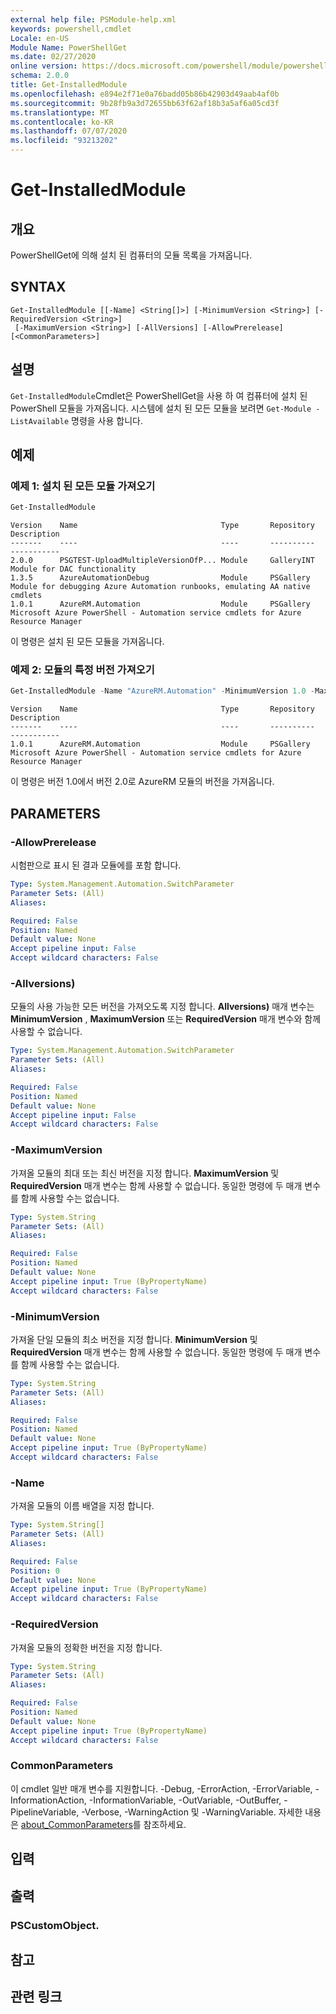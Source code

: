 ```yaml
---
external help file: PSModule-help.xml
keywords: powershell,cmdlet
Locale: en-US
Module Name: PowerShellGet
ms.date: 02/27/2020
online version: https://docs.microsoft.com/powershell/module/powershellget/get-installedmodule?view=powershell-5.1&WT.mc_id=ps-gethelp
schema: 2.0.0
title: Get-InstalledModule
ms.openlocfilehash: e894e2f71e0a76badd05b86b42903d49aab4af0b
ms.sourcegitcommit: 9b28fb9a3d72655bb63f62af18b3a5af6a05cd3f
ms.translationtype: MT
ms.contentlocale: ko-KR
ms.lasthandoff: 07/07/2020
ms.locfileid: "93213202"
---
```

# Get-InstalledModule

## 개요
PowerShellGet에 의해 설치 된 컴퓨터의 모듈 목록을 가져옵니다.

## SYNTAX

```
Get-InstalledModule [[-Name] <String[]>] [-MinimumVersion <String>] [-RequiredVersion <String>]
 [-MaximumVersion <String>] [-AllVersions] [-AllowPrerelease] [<CommonParameters>]
```

## 설명

`Get-InstalledModule`Cmdlet은 PowerShellGet을 사용 하 여 컴퓨터에 설치 된 PowerShell 모듈을 가져옵니다. 시스템에 설치 된 모든 모듈을 보려면 `Get-Module -ListAvailable` 명령을 사용 합니다.

## 예제

### 예제 1: 설치 된 모든 모듈 가져오기

```powershell
Get-InstalledModule
```

```Output
Version    Name                                Type       Repository     Description
-------    ----                                ----       ----------     -----------
2.0.0      PSGTEST-UploadMultipleVersionOfP... Module     GalleryINT     Module for DAC functionality
1.3.5      AzureAutomationDebug                Module     PSGallery      Module for debugging Azure Automation runbooks, emulating AA native cmdlets
1.0.1      AzureRM.Automation                  Module     PSGallery      Microsoft Azure PowerShell - Automation service cmdlets for Azure Resource Manager
```

이 명령은 설치 된 모든 모듈을 가져옵니다.

### 예제 2: 모듈의 특정 버전 가져오기

```powershell
Get-InstalledModule -Name "AzureRM.Automation" -MinimumVersion 1.0 -MaximumVersion 2.0
```

```Output
Version    Name                                Type       Repository     Description
-------    ----                                ----       ----------     -----------
1.0.1      AzureRM.Automation                  Module     PSGallery      Microsoft Azure PowerShell - Automation service cmdlets for Azure Resource Manager
```

이 명령은 버전 1.0에서 버전 2.0로 AzureRM 모듈의 버전을 가져옵니다.

## PARAMETERS

### -AllowPrerelease

시험판으로 표시 된 결과 모듈에를 포함 합니다.

```yaml
Type: System.Management.Automation.SwitchParameter
Parameter Sets: (All)
Aliases:

Required: False
Position: Named
Default value: None
Accept pipeline input: False
Accept wildcard characters: False
```

### -Allversions)

모듈의 사용 가능한 모든 버전을 가져오도록 지정 합니다.
**Allversions)** 매개 변수는 **MinimumVersion** , **MaximumVersion** 또는 **RequiredVersion** 매개 변수와 함께 사용할 수 없습니다.

```yaml
Type: System.Management.Automation.SwitchParameter
Parameter Sets: (All)
Aliases:

Required: False
Position: Named
Default value: None
Accept pipeline input: False
Accept wildcard characters: False
```

### -MaximumVersion

가져올 모듈의 최대 또는 최신 버전을 지정 합니다. **MaximumVersion** 및 **RequiredVersion** 매개 변수는 함께 사용할 수 없습니다. 동일한 명령에 두 매개 변수를 함께 사용할 수는 없습니다.

```yaml
Type: System.String
Parameter Sets: (All)
Aliases:

Required: False
Position: Named
Default value: None
Accept pipeline input: True (ByPropertyName)
Accept wildcard characters: False
```

### -MinimumVersion

가져올 단일 모듈의 최소 버전을 지정 합니다. **MinimumVersion** 및 **RequiredVersion** 매개 변수는 함께 사용할 수 없습니다. 동일한 명령에 두 매개 변수를 함께 사용할 수는 없습니다.

```yaml
Type: System.String
Parameter Sets: (All)
Aliases:

Required: False
Position: Named
Default value: None
Accept pipeline input: True (ByPropertyName)
Accept wildcard characters: False
```

### -Name

가져올 모듈의 이름 배열을 지정 합니다.

```yaml
Type: System.String[]
Parameter Sets: (All)
Aliases:

Required: False
Position: 0
Default value: None
Accept pipeline input: True (ByPropertyName)
Accept wildcard characters: False
```

### -RequiredVersion

가져올 모듈의 정확한 버전을 지정 합니다.

```yaml
Type: System.String
Parameter Sets: (All)
Aliases:

Required: False
Position: Named
Default value: None
Accept pipeline input: True (ByPropertyName)
Accept wildcard characters: False
```

### CommonParameters

이 cmdlet 일반 매개 변수를 지원합니다. -Debug, -ErrorAction, -ErrorVariable, -InformationAction, -InformationVariable, -OutVariable, -OutBuffer, -PipelineVariable, -Verbose, -WarningAction 및 -WarningVariable. 자세한 내용은 [about_CommonParameters](../Microsoft.PowerShell.Core/About/about_CommonParameters.md)를 참조하세요.

## 입력

## 출력

### PSCustomObject.

## 참고

## 관련 링크
